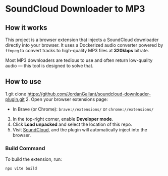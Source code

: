 # SoundCloud Downloader to MP3

## How it works

This project is a browser extension that injects a SoundCloud downloader directly into your browser. It uses a Dockerized audio converter powered by `ffmpeg` to convert tracks to high-quality MP3 files at **320kbps** bitrate.

Most MP3 downloaders are tedious to use and often return low-quality audio — this tool is designed to solve that.

## How to use

1.git clone https://github.com/JordanGallant/soundcloud-downloader-plugin.git
2. Open your browser extensions page:
   - In Brave (or Chrome): `brave://extensions/` or `chrome://extensions/`
3. In the top-right corner, enable **Developer mode**.
4. Click **Load unpacked** and select the location of this repo.
5. Visit [SoundCloud](https://soundcloud.com), and the plugin will automatically inject into the browser.

### Build Command

To build the extension, run:

```bash
npx vite build
